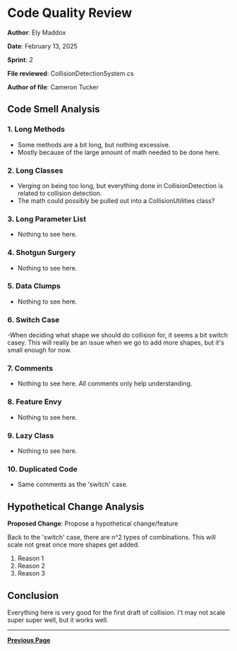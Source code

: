 # Code Quality Review

**Author**: Ely Maddox  

**Date**: February 13, 2025  

**Sprint**: 2

**File reviewed**: CollisionDetectionSystem.cs

**Author of file**: Cameron Tucker

## Code Smell Analysis

### 1. Long Methods

- Some methods are a bit long, but nothing excessive.
- Mostly because of the large amount of math needed to be done here.

### 2. Long Classes

- Verging on being too long, but everything done in CollisionDetection is related to collision detection.
- The math could possibly be pulled out into a CollisionUtilities class?

### 3. Long Parameter List

- Nothing to see here.

### 4. Shotgun Surgery

- Nothing to see here.

### 5. Data Clumps

- Nothing to see here.

### 6. Switch Case

-When deciding what shape we should do collision for, it seems a bit switch casey. This will really
be an issue when we go to add more shapes, but it's small enough for now. 

### 7. Comments

- Nothing to see here. All comments only help understanding. 

### 8. Feature Envy

- Nothing to see here.

### 9. Lazy Class

- Nothing to see here.

### 10. Duplicated Code

- Same comments as the 'switch' case.

## Hypothetical Change Analysis

**Proposed Change**: Propose a hypothetical change/feature

Back to the 'switch' case, there are n^2 types of combinations. This will scale not great once
more shapes get added. 

1. Reason 1
2. Reason 2
3. Reason 3

## Conclusion

Everything here is very good for the first draft of collision. I't may not scale super super well, 
but it works well.

---

[**Previous Page**](../README.md)